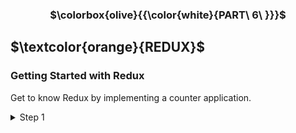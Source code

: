 <h3 align="center"> $\colorbox{olive}{{\color{white}{PART\ 6\ }}}$
</h3>

## $\textcolor{orange}{REDUX}$

### Getting Started with Redux

<p>
Get to know Redux by implementing a counter application.
</p>

<details>
<summary>
Step 1  </summary>

```
  "npx create-react-app counterapp"
```

and

```
"npm install redux"
```

</details>
